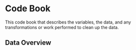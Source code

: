 # Code Book
This code book that describes the variables, the data, and any transformations or work performed to clean up the data.

## Data Overview

